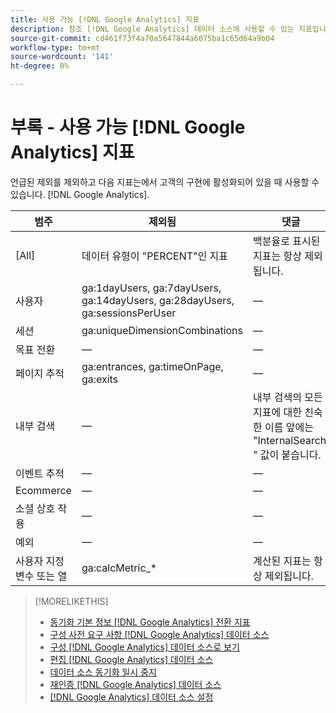 ```yaml
---
title: 사용 가능 [!DNL Google Analytics] 지표
description: 참조 [!DNL Google Analytics] 데이터 소스에 사용할 수 있는 지표입니다.
source-git-commit: cd461f73f4a70a5647844a6075ba1c65d64a9b04
workflow-type: tm+mt
source-wordcount: '141'
ht-degree: 0%

---
```


# 부록 - 사용 가능 [!DNL Google Analytics] 지표

언급된 제외를 제외하고 다음 지표는에서 고객의 구현에 활성화되어 있을 때 사용할 수 있습니다. [!DNL Google Analytics].

<!-- Notes as FYI to self:
>[!NOTE]
>
>* For some of these metrics, [!DNL Google] assigns the friendly name, and the name is consistent. For some metrics, the advertiser assigns the friendly name in [!DNL Google Analytics], and the name has a dynamic value.
>* Some metrics are assigned at the property level, and others are assigned at the view level.
-->

| 범주 | 제외됨 | 댓글 |
| ---- | ---- | ---- |
| \[All\] | 데이터 유형이 &quot;PERCENT&quot;인 지표 | 백분율로 표시된 지표는 항상 제외됩니다. |
| 사용자 | ga:1dayUsers, ga:7dayUsers, ga:14dayUsers, ga:28dayUsers, ga:sessionsPerUser | — |
| 세션 | ga:uniqueDimensionCombinations | — |
| 목표 전환 | — | — |
| 페이지 추적 | ga:entrances, ga:timeOnPage, ga:exits | — |
| 내부 검색 | — | 내부 검색의 모든 지표에 대한 친숙한 이름 앞에는 &quot;InternalSearch: &quot; 값이 붙습니다. |
| 이벤트 추적 | — | — |
| Ecommerce | — | — |
| 소셜 상호 작용 | — | — |
| 예외 | — | — |
| 사용자 지정 변수 또는 열 | ga:calcMetric_* | 계산된 지표는 항상 제외됩니다. |

>[!MORELIKETHIS]
>
>* [동기화 기본 정보 [!DNL Google Analytics] 전환 지표](data-source-about.md)
>* [구성 사전 요구 사항 [!DNL Google Analytics] 데이터 소스](data-source-prerequisites.md)
>* [구성 [!DNL Google Analytics] 데이터 소스로 보기](data-source-configure.md)
>* [편집 [!DNL Google Analytics] 데이터 소스](data-source-edit.md)
>* [데이터 소스 동기화 일시 중지](data-source-pause.md)
>* [재인증 [!DNL Google Analytics] 데이터 소스](data-source-reauthenticate.md)
>* [[!DNL Google Analytics] 데이터 소스 설정](data-source-settings.md)

